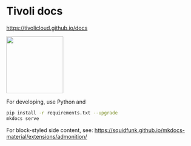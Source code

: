 # Tivoli docs

https://tivolicloud.github.io/docs

<img height="150" src="https://sm.mashable.com/t/mashable_sea/photo/default/lofi-anime-girl-hip-hop-chilled-cow_4m7v.h720.jpg"/>

For developing, use Python and

```bash
pip install -r requirements.txt --upgrade
mkdocs serve
```

For block-styled side content, see: https://squidfunk.github.io/mkdocs-material/extensions/admonition/
